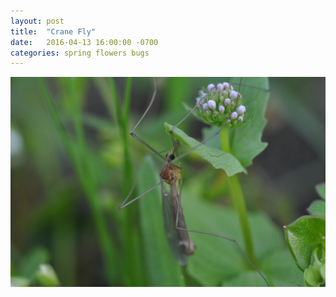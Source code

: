 ```yaml
---
layout: post
title:  "Crane Fly"
date:   2016-04-13 16:00:00 -0700
categories: spring flowers bugs
---
```


![Spider and Bee](/assets/crane-fly.png)